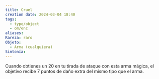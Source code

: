 ```yaml
---
title: Cruel
creation date: 2024-03-04 18:40
tags:
  - type/object
  - om/enc
aliases: 
Rareza: raro
Objeto:
  - Arma (cualquiera)
Sintonía:
---
```

Cuando obtienes un 20 en tu tirada de ataque con esta arma mágica, el objetivo recibe 7 puntos de daño extra del mismo tipo que el arma.